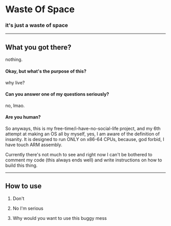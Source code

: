 # Waste Of Space

### it's just a waste of space

---

## What you got there?

nothing.

#### Okay, but what's the purpose of this?

why live?

#### Can you answer one of my questions seriously?

no, lmao.

#### Are you human?

So anyways, this is my free-time/i-have-no-social-life project, and my 6th attempt at making an OS all by myself, yes, I am aware of the definition of insanity. It is designed to run ONLY on x86-64 CPUs, because, god forbid, I have touch ARM assembly.

Currently there's not much to see and right now I can't be bothered to comment my code (this always ends well) and write instructions on how to build this thing.

---

## How to use

1. Don't

2. No I'm serious

3. Why would you want to use this buggy mess
